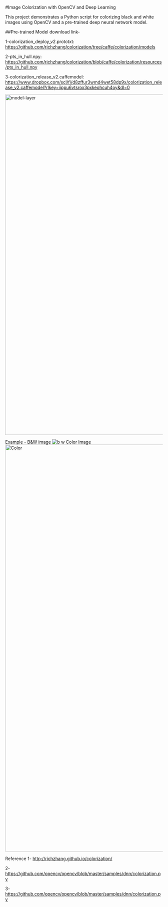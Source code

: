 #Image Colorization with OpenCV and Deep Learning

This project demonstrates a Python script for colorizing black and white images using OpenCV and a pre-trained deep neural network model.

##Pre-trained Model download link-

1-colorization_deploy_v2.prototxt: https://github.com/richzhang/colorization/tree/caffe/colorization/models

2-pts_in_hull.npy: https://github.com/richzhang/colorization/blob/caffe/colorization/resources/pts_in_hull.npy

3-colorization_release_v2.caffemodel: https://www.dropbox.com/scl/fi/d8zffur3wmd4wet58dp9x/colorization_release_v2.caffemodel?rlkey=iippu6vtsrox3pxkeohcuh4oy&dl=0

<img width="1090" alt="model-layer" src="https://github.com/AbhilipsaJena/Image_colorization-OpenCV/assets/117637851/be712f1a-47e0-4224-9487-c1926a475c3e">

Example - 
B&W image 
![b w](https://github.com/AbhilipsaJena/Image_colorization-OpenCV/assets/117637851/b28e9b24-8186-4e55-bf56-aeb90c1b2eae)
Color Image
<img width="1303" alt="Color" src="https://github.com/AbhilipsaJena/Image_colorization-OpenCV/assets/117637851/3d3f77dc-f234-46f0-bda6-4385da08c813">


Reference
1- http://richzhang.github.io/colorization/

2- https://github.com/opencv/opencv/blob/master/samples/dnn/colorization.py

3- https://github.com/opencv/opencv/blob/master/samples/dnn/colorization.py
